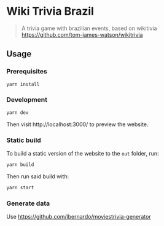 # Wiki Trivia Brazil

> A trivia game with brazilian events, based on wikitivia https://github.com/tom-james-watson/wikitrivia


## Usage

### Prerequisites

```bash
yarn install
```

### Development

```bash
yarn dev
```

Then visit http://localhost:3000/ to preview the website.

### Static build

To build a static version of the website to the `out` folder, run:

```bash
yarn build
```

Then run said build with:

```bash
yarn start
```

### Generate data
 Use https://github.com/lbernardo/moviestrivia-generator
